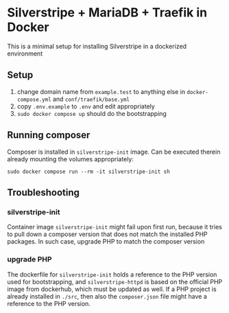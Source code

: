 # Silverstripe + MariaDB + Traefik in Docker

This is a minimal setup for installing Silverstripe in a dockerized environment

## Setup

1) change domain name from `example.test` to anything else in `docker-compose.yml` and `conf/traefik/base.yml`
2) copy `.env.example` to `.env` and edit appropriately
3) `sudo docker compose up` should do the bootstrapping

## Running composer

Composer is installed in `silverstripe-init` image. Can be executed therein already mounting the volumes appropriately:
```
sudo docker compose run --rm -it silverstripe-init sh
```

## Troubleshooting

### silverstripe-init

Container image `silverstripe-init` might fail upon first run, because it tries to pull down a composer version that does not match the installed PHP packages. In such case, upgrade PHP to match the composer version

### upgrade PHP

The dockerfile for `silverstripe-init` holds a reference to the PHP version used for bootstrapping, and `silverstripe-httpd` is based on the official PHP image from dockerhub, which must be updated as well. If a PHP project is already installed in `./src`, then also the `composer.json` file might have a reference to the PHP version.

